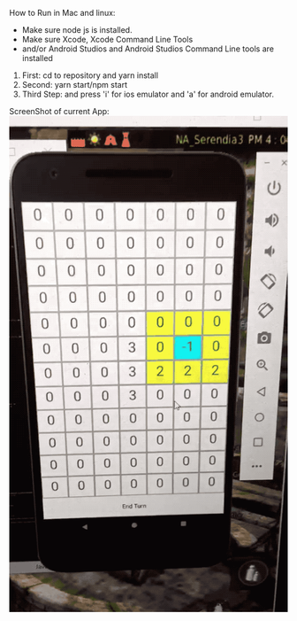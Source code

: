 How to Run in Mac and linux:

* Make sure node js is installed.
* Make sure Xcode, Xcode Command Line Tools
* and/or Android Studios and Android Studios Command Line tools are installed

1. First: cd to repository and yarn install
2. Second: yarn start/npm start
3. Third Step: and press 'i' for ios emulator and 'a' for android emulator.

ScreenShot of current App:
![Screenshot with winrate](https://github.com/yinyifu/BoardGame/blob/master/Images/2018-06-12%2010_23_41.gif "screen1")
